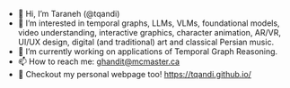 - 👋 Hi, I’m Taraneh (@tqandi)
- 👀 I’m interested in temporal graphs, LLMs, VLMs, foundational models, video understanding, interactive graphics, character animation, AR/VR, UI/UX design, digital (and traditional) art and classical Persian music.
- 🌱 I’m currently working on applications of Temporal Graph Reasoning.
- 📫 How to reach me: ghandit@mcmaster.ca
- 💞️ Checkout my personal webpage too! https://tqandi.github.io/

<!---
tqandi/tqandi is a ✨ special ✨ repository because its `README.md` (this file) appears on your GitHub profile.
You can click the Preview link to take a look at your changes.
--->
